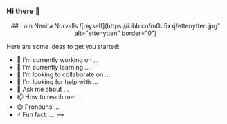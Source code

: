 ### Hi there 👋
<div align="center">
## I am Nenita Norvalls
![myself](https://i.ibb.co/mGJ5xxj/ettenytten.jpg" alt="ettenytten" border="0")
</div>

Here are some ideas to get you started:

- 🔭 I’m currently working on ...
- 🌱 I’m currently learning ...
- 👯 I’m looking to collaborate on ...
- 🤔 I’m looking for help with ...
- 💬 Ask me about ...
- 📫 How to reach me: ...
- 😄 Pronouns: ...
- ⚡ Fun fact: ...
-->
